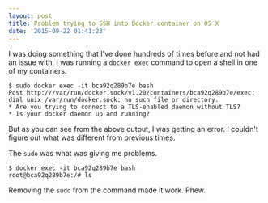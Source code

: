 ```yaml
---
layout: post
title: Problem trying to SSH into Docker container on OS X
date: '2015-09-22 01:41:23'
---
```


I was doing something that I've done hundreds of times before and not had an issue with. I was running a ```docker exec``` command to open a shell in one of my containers.

```
$ sudo docker exec -it bca92q289b7e bash
Post http:///var/run/docker.sock/v1.20/containers/bca92q289b7e/exec: dial unix /var/run/docker.sock: no such file or directory.
* Are you trying to connect to a TLS-enabled daemon without TLS?
* Is your docker daemon up and running?
```

But as you can see from the above output, I was getting an error. I couldn't figure out what was different from previous times.

The ```sudo``` was what was giving me problems.

```
$ docker exec -it bca92q289b7e bash
root@bca92q289b7e:/# ls
```
Removing the ```sudo``` from the command made it work. Phew.